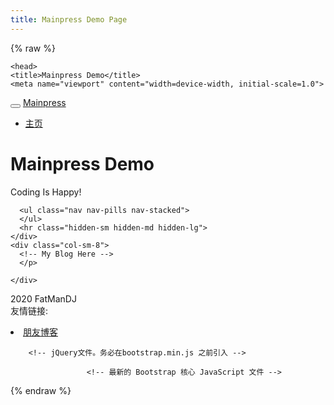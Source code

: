 ```yaml
---
title: Mainpress Demo Page
---
```

{% raw %}
<html>

    <head>
	<title>Mainpress Demo</title>
	<meta name="viewport" content="width=device-width, initial-scale=1.0">


<nav class="navbar navbar-inverse">
  <div class="container-fluid">
    <div class="navbar-header">
      <button type="button" class="navbar-toggle" data-toggle="collapse" data-target="#myNavbar">
        <span class="icon-bar"></span>
        <span class="icon-bar"></span>
        <span class="icon-bar"></span>
      </button>
      <a class="navbar-brand" href="index.html">Mainpress</a>
    </div>
    <div class="collapse navbar-collapse" id="myNavbar">
      <ul class="nav navbar-nav">
        <li class="active"><a href="index.html">主页</a></li>
      </ul>
    </div>
  </div>
</nav>

<div class="jumbotron text-center" style="margin-bottom:1">
  <h1>Mainpress Demo</h1>
  <p>Coding Is Happy!</p>
</div>

<div class="container">
  <div class="row">

      <ul class="nav nav-pills nav-stacked">
      </ul>
      <hr class="hidden-sm hidden-md hidden-lg">
    </div>
    <div class="col-sm-8">
	  <!-- My Blog Here -->
	  </p>

    </div>
  </div>
</div>

<div class="jumbotron text-center" style="margin-bottom:0">
  <p>
	2020 FatManDJ
	<br>
	友情链接:
	<br>
	<li class="active"><a href="https://www.cnblogs.com/blog-xhg78999/">朋友博客</a></li>
  </p>
  <link href="https://cdn.staticfile.org/twitter-bootstrap/3.3.7/css/bootstrap.min.css" rel="stylesheet">

        <!-- jQuery文件。务必在bootstrap.min.js 之前引入 -->
  <script src="https://cdn.staticfile.org/jquery/2.1.1/jquery.min.js"></script>

                     <!-- 最新的 Bootstrap 核心 JavaScript 文件 -->
  <script src="https://cdn.staticfile.org/twitter-bootstrap/3.3.7/js/bootstrap.min.js"></script>
</div>
    </body>
</html>
{% endraw %}
